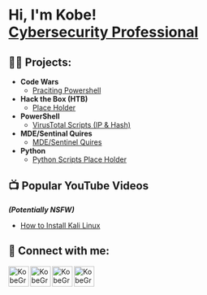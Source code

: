 <h1>Hi, I'm Kobe! <br/><a <a href="https://www.linkedin.com/in/kobe-graham-58653a174">Cybersecurity Professional</a></h1>

<h2>👨‍💻 Projects:</h2>

- <b>Code Wars</b>
  - [Praciting Powershell](https://github.com/Kobecgraham/Kobe-Graham/tree/main/CodeWars/PowerShell)
- <b>Hack the Box (HTB)</b>
  - [Place Holder](https://github.com/Kobecgraham/Kobe-Graham/blob/main/Hack%20The%20Box) 
- <b>PowerShell</b>
  - [VirusTotal Scripts (IP & Hash)](https://github.com/Kobecgraham/Kobe-Graham/blob/main/Powershell/Virus%20Total%20Scripts)
- <b>MDE/Sentinal Quires</b>
  - [MDE/Sentinel Quires](https://github.com/Kobecgraham/Kobe-Graham/blob/main/MDE%20%26%20Sentinel/Quires)
- <b>Python</b>
  - [Python Scripts Place Holder](https://github.com/Kobecgraham/Kobe-Graham/blob/main/Python/Scripts)

<h2>📺 Popular YouTube Videos</h2> <b><i>(Potentially NSFW)</b></i>

- [How to Install Kali Linux](https://www.youtube.com/watch?v=0aKxzPidhKI)

<h2> 🤳 Connect with me:</h2>

[<img align="left" alt="KobeGraham | YouTube" width="40px" src="https://cdn.jsdelivr.net/npm/simple-icons@v3/icons/youtube.svg" />][youtube]
[<img align="left" alt="KobeGraham | Twitter" width="40px" src="https://cdn.jsdelivr.net/npm/simple-icons@v3/icons/twitter.svg" />][twitter]
[<img align="left" alt="KobeGraham | LinkedIn" width="40px" src="https://cdn.jsdelivr.net/npm/simple-icons@v3/icons/linkedin.svg" />][linkedin]
[<img align="left" alt="KobeGraham | Instagram" width="40px" src="https://cdn.jsdelivr.net/npm/simple-icons@v3/icons/instagram.svg" />][instagram]

[twitter]: https://x.com/PulseBeaco54498
[youtube]: https://www.youtube.com/@BeaconPulse
[instagram]: https://www.instagram.com/beaconpulseltd/
[linkedin]: https://www.linkedin.com/in/kobe-graham-58653a174/

<!--
**joshmadakor1/joshmadakor1** is a ✨ _special_ ✨ repository because its `README.md` (this file) appears on your GitHub profile.

Here are some ideas to get you started:

- 🔭 I’m currently working on ...
- 🌱 I’m currently learning ...
- 👯 I’m looking to collaborate on ...
- 🤔 I’m looking for help with ...
- 💬 Ask me about ...
- 📫 How to reach me: ...
- 😄 Pronouns: ...
- ⚡ Fun fact: ...
-->
